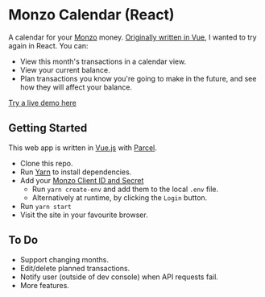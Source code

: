 # Monzo Calendar (React)

A calendar for your [Monzo](https://monzo.com) money. [Originally written in Vue](https://github.com/robcrocombe/monzo-calendar), I wanted to try again in React. You can:

* View this month's transactions in a calendar view.
* View your current balance.
* Plan transactions you know you're going to make in the future, and see how they will affect your balance.

[Try a live demo here](https://robcrocombe.github.io/monzo-calendar-react/)

## Getting Started

This web app is written in [Vue.js](https://vuejs.org) with [Parcel](https://parceljs.org).

* Clone this repo.
* Run [Yarn](https://yarnpkg.com) to install dependencies.
* Add your [Monzo Client ID and Secret](https://developers.monzo.com)
  * Run `yarn create-env` and add them to the local `.env` file.
  * Alternatively at runtime, by clicking the `Login` button.
* Run `yarn start`
* Visit the site in your favourite browser.

## To Do
- Support changing months.
- Edit/delete planned transactions.
- Notify user (outside of dev console) when API requests fail.
- More features.
